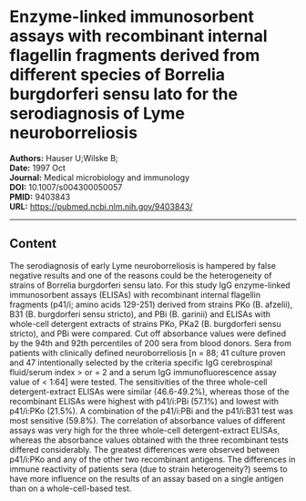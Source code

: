 # Enzyme-linked immunosorbent assays with recombinant internal flagellin fragments derived from different species of Borrelia burgdorferi sensu lato for the serodiagnosis of Lyme neuroborreliosis

**Authors:** Hauser U;Wilske B;  
**Date:** 1997 Oct  
**Journal:** Medical microbiology and immunology  
**DOI:** 10.1007/s004300050057  
**PMID:** 9403843  
**URL:** https://pubmed.ncbi.nlm.nih.gov/9403843/

---

## Content

The serodiagnosis of early Lyme neuroborreliosis is hampered by false negative results and one of the reasons could be the heterogeneity of strains of Borrelia burgdorferi sensu lato. For this study IgG enzyme-linked immunosorbent assays (ELISAs) with recombinant internal flagellin fragments (p41/i; amino acids 129-251) derived from strains PKo (B. afzelii), B31 (B. burgdorferi sensu stricto), and PBi (B. garinii) and ELISAs with whole-cell detergent extracts of strains PKo, PKa2 (B. burgdorferi sensu stricto), and PBi were compared. Cut off absorbance values were defined by the 94th and 92th percentiles of 200 sera from blood donors. Sera from patients with clinically defined neuroborreliosis [n = 88; 41 culture proven and 47 intentionally selected by the criteria specific IgG cerebrospinal fluid/serum index > or = 2 and a serum IgG immunofluorescence assay value of < 1:64] were tested. The sensitivities of the three whole-cell detergent-extract ELISAs were similar (46.6-49.2%), whereas those of the recombinant ELISAs were highest with p41/i:PBi (57.1%) and lowest with p41/i:PKo (21.5%). A combination of the p41/i:PBi and the p41/i:B31 test was most sensitive (59.8%). The correlation of absorbance values of different assays was very high for the three whole-cell detergent-extract ELISAs, whereas the absorbance values obtained with the three recombinant tests differed considerably. The greatest differences were observed between p41/i:PKo and any of the other two recombinant antigens. The differences in immune reactivity of patients sera (due to strain heterogeneity?) seems to have more influence on the results of an assay based on a single antigen than on a whole-cell-based test.

